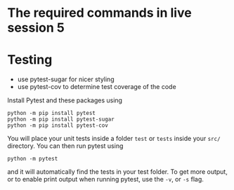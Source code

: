 # The required commands in live session 5

# Testing

- use pytest-sugar for nicer styling
- use pytest-cov to determine test coverage of the code

Install Pytest and these packages using
```
python -m pip install pytest
python -m pip install pytest-sugar
python -m pip install pytest-cov
```
You will place your unit tests inside a folder `test` or `tests` inside your `src/` directory. You can then run pytest using 
```
python -m pytest
```
and it will automatically find the tests in your test folder. To get more output, or to enable print output when running pytest, use the `-v`, or `-s` flag.